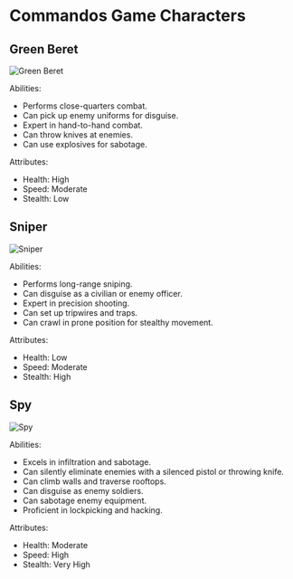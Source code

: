 # Commandos Game Characters

## Green Beret
![Green Beret](https://static.wikia.nocookie.net/commandos/images/1/1b/Green_beret.jpg/revision/latest?cb=20110608162436)

Abilities:
- Performs close-quarters combat.
- Can pick up enemy uniforms for disguise.
- Expert in hand-to-hand combat.
- Can throw knives at enemies.
- Can use explosives for sabotage.

Attributes:
- Health: High
- Speed: Moderate
- Stealth: Low

## Sniper
![Sniper](https://static.wikia.nocookie.net/commandos/images/3/32/Sniper.jpg/revision/latest?cb=20110608174348)

Abilities:
- Performs long-range sniping.
- Can disguise as a civilian or enemy officer.
- Expert in precision shooting.
- Can set up tripwires and traps.
- Can crawl in prone position for stealthy movement.

Attributes:
- Health: Low
- Speed: Moderate
- Stealth: High

## Spy
![Spy](https://static.wikia.nocookie.net/commandos/images/c/cb/Spy.jpg/revision/latest?cb=20110608174525)

Abilities:
- Excels in infiltration and sabotage.
- Can silently eliminate enemies with a silenced pistol or throwing knife.
- Can climb walls and traverse rooftops.
- Can disguise as enemy soldiers.
- Can sabotage enemy equipment.
- Proficient in lockpicking and hacking.

Attributes:
- Health: Moderate
- Speed: High
- Stealth: Very High

